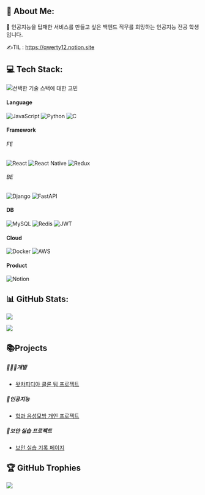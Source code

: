 
## 💫 About Me:
💬 인공지능을 탑재한 서비스를 만들고 싶은 백엔드 직무를 희망하는 인공지능 전공 학생입니다.

✍TIL : https://qwerty12.notion.site

## 💻 Tech Stack:
![선택한 기술 스택에 대한 고민](https://kukurubbing.tistory.com/25)

#### Language
![JavaScript](https://img.shields.io/badge/javascript-%23323330.svg?style=for-the-badge&logo=javascript&logoColor=%23F7DF1E) 
![Python](https://img.shields.io/badge/python-3670A0?style=for-the-badge&logo=python&logoColor=ffdd54)
![C](https://img.shields.io/badge/c-%2300599C.svg?style=for-the-badge&logo=c&logoColor=white) 

#### Framework
###### FE
  ![React](https://img.shields.io/badge/react-%2320232a.svg?style=for-the-badge&logo=react&logoColor=%2361DAFB) 
  ![React Native](https://img.shields.io/badge/react_native-%2320232a.svg?style=for-the-badge&logo=react&logoColor=%2361DAFB) 
  ![Redux](https://img.shields.io/badge/redux-%23593d88.svg?style=for-the-badge&logo=redux&logoColor=white)
###### BE
  ![Django](https://img.shields.io/badge/django-%23092E20.svg?style=for-the-badge&logo=django&logoColor=white)
  ![FastAPI](https://img.shields.io/badge/FastAPI-005571?style=for-the-badge&logo=fastapi)


#### DB
![MySQL](https://img.shields.io/badge/mysql-%2300000f.svg?style=for-the-badge&logo=mysql&logoColor=white)
![Redis](https://img.shields.io/badge/redis-%23DD0031.svg?style=for-the-badge&logo=redis&logoColor=white)
![JWT](https://img.shields.io/badge/JWT-black?style=for-the-badge&logo=JSON%20web%20tokens)

#### Cloud
![Docker](https://img.shields.io/badge/docker-%230db7ed.svg?style=for-the-badge&logo=docker&logoColor=white)
![AWS](https://img.shields.io/badge/AWS-%23FF9900.svg?style=for-the-badge&logo=amazon-aws&logoColor=white)

#### Product
![Notion](https://img.shields.io/badge/Notion-%23000000.svg?style=for-the-badge&logo=notion&logoColor=white)

## 📊 GitHub Stats:
![](https://github-readme-stats.vercel.app/api?username=mangji12&theme=radical&hide_border=false&include_all_commits=true&count_private=true)<br/>
<!-- ![](https://github-readme-streak-stats.herokuapp.com/?user=mangji12&theme=radical&hide_border=false)<br/> -->
![](https://github-readme-stats.vercel.app/api/top-langs/?username=mangji12&theme=radical&hide_border=false&include_all_commits=true&count_private=true&layout=compact)


## 📚Projects
##### 👨🏻‍💻개발
  - [왓챠피디아 클론 팀 프로젝트](https://github.com/mangji12/Red_glassess.git)
##### 🤖인공지능
  - [학과 음성모방 개인 프로젝트](https://github.com/mangji12/FreshMan-s-Individual-1st-time-of-my-department-project.git)
##### 🚨보안 실습 프로젝트
  - [보안 실습 기록 페이지]()

## 🏆 GitHub Trophies
![](https://github-profile-trophy.vercel.app/?username=mangji12&theme=radical&no-frame=false&no-bg=true&margin-w=4)


